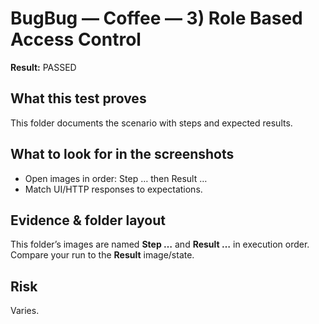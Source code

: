 ﻿# BugBug — Coffee — 3) Role Based Access Control

**Result:** PASSED

## What this test proves

This folder documents the scenario with steps and expected results.

## What to look for in the screenshots

- Open images in order: Step … then Result …
- Match UI/HTTP responses to expectations.

## Evidence & folder layout

This folder’s images are named **Step …** and **Result …** in execution order. Compare your run to the **Result** image/state.

## Risk

Varies.


